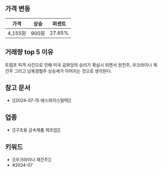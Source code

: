 ## 가격 변동
| 가격     | 상승   | 퍼센트    |
| ------ | ---- | ------ |
| 4,155원 | 900원 | 27.65% |
## 거래량 top 5 이유
트럼프 피격 사건으로 인해 미국 공화당의 승리가 확실시 되면서 원전주, 우크라이나 재건주 그리고 남북경협주 상승세가 이어지는 것으로 생각된다.
## 참고 문서
- [[2024-07-15 에스와이스틸텍]]
## 업종
- [[구조용 금속제품 제조업]]
## 키워드
- [[우크라이나 재건주]]
- #2024-07 

